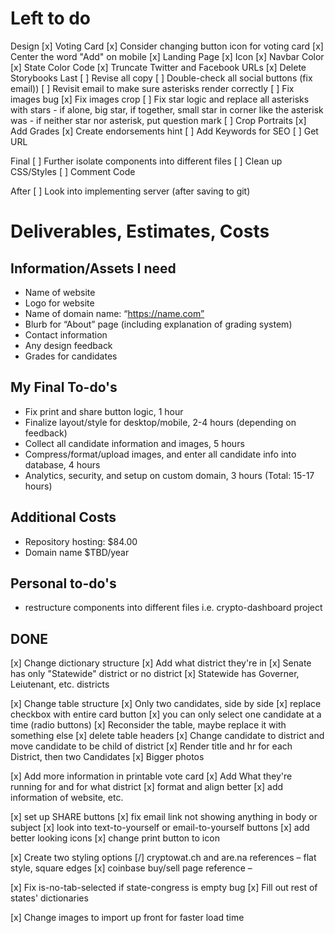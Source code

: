 # Left to do
Design
[x] Voting Card
[x] Consider changing button icon for voting card
[x] Center the word "Add" on mobile
[x] Landing Page
[x] Icon
[x] Navbar Color
[x] State Color
Code
[x] Truncate Twitter and Facebook URLs
[x] Delete Storybooks
Last
[ ] Revise all copy
[ ] Double-check all social buttons (fix email))
[ ] Revisit email to make sure asterisks render correctly
[ ] Fix images bug
[x] Fix images crop
[ ] Fix star logic and replace all asterisks with stars
    - if alone, big star, if together, small star in corner like the asterisk was
    - if neither star nor asterisk, put question mark
[ ] Crop Portraits
[x] Add Grades
[x] Create endorsements hint
[ ] Add Keywords for SEO
[ ] Get URL

Final
[ ] Further isolate components into different files
[ ] Clean up CSS/Styles
[ ] Comment Code

After
[ ] Look into implementing server (after saving to git)



# Deliverables, Estimates, Costs

## Information/Assets I need
- Name of website
- Logo for website
- Name of domain name: “https://name.com”
- Blurb for “About” page (including explanation of grading system)
- Contact information
- Any design feedback
- Grades for candidates

## My Final To-do's
- Fix print and share button logic, 1 hour
- Finalize layout/style for desktop/mobile, 2-4 hours (depending on feedback)
- Collect all candidate information and images, 5 hours
- Compress/format/upload images, and enter all candidate info into database, 4 hours
- Analytics, security, and setup on custom domain, 3 hours
(Total: 15-17 hours)

## Additional Costs
- Repository hosting: $84.00
- Domain name $TBD/year

## Personal to-do's
- restructure components into different files  i.e. crypto-dashboard project




## DONE
[x] Change dictionary structure
	[x] Add what district they're in
	[x] Senate has only "Statewide" district or no district 
	[x] Statewide has Governer, Leiutenant, etc. districts 

[x] Change table structure
	[x] Only two candidates, side by side 
	[x] replace checkbox with entire card button
	[x] you can only select one candidate at a time (radio buttons)
	[x] Reconsider the table, maybe replace it with something else
	[x] delete table headers
	[x] Change candidate to district and move candidate to be child of district
	[x] Render title and hr for each District, then two Candidates
	[x] Bigger photos

[x] Add more information in printable vote card
	[x] Add What they're running for and for what district
	[x] format and align better
	[x] add information of website, etc.

[x] set up SHARE buttons
	[x] fix email link not showing anything in body or subject
 	[x] look into text-to-yourself or email-to-yourself buttons
	[x] add better looking icons
	[x] change print button to icon

[x] Create two styling options
	[/] cryptowat.ch and are.na references – flat style, square edges
	[x] coinbase buy/sell page reference – 


[x] Fix is-no-tab-selected if state-congress is empty bug
[x] Fill out rest of states' dictionaries


[x] Change images to import up front for faster load time
